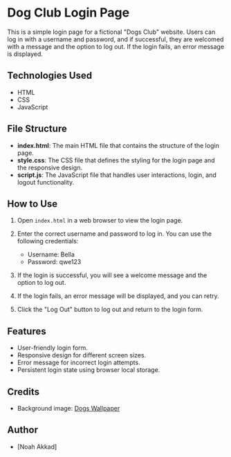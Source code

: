# Dog Club Login Page

This is a simple login page for a fictional "Dogs Club" website. Users can log in with a username and password, and if successful, they are welcomed with a message and the option to log out. If the login fails, an error message is displayed.

## Technologies Used

- HTML
- CSS
- JavaScript

## File Structure

- **index.html**: The main HTML file that contains the structure of the login page.
- **style.css**: The CSS file that defines the styling for the login page and the responsive design.
- **script.js**: The JavaScript file that handles user interactions, login, and logout functionality.

## How to Use

1. Open `index.html` in a web browser to view the login page.

2. Enter the correct username and password to log in. You can use the following credentials:
   - Username: Bella
   - Password: qwe123

3. If the login is successful, you will see a welcome message and the option to log out.

4. If the login fails, an error message will be displayed, and you can retry.

5. Click the "Log Out" button to log out and return to the login form.

## Features

- User-friendly login form.
- Responsive design for different screen sizes.
- Error message for incorrect login attempts.
- Persistent login state using browser local storage.

## Credits

- Background image: [Dogs Wallpaper](./Images/dogs_wallpaper.png)

## Author

- [Noah Akkad]